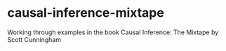 # causal-inference-mixtape
Working through examples in the book Causal Inference: The Mixtape by Scott Cunningham
